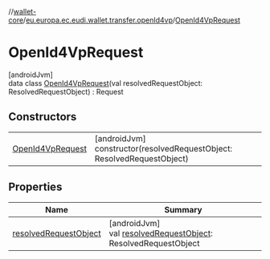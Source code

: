 //[wallet-core](../../../index.md)/[eu.europa.ec.eudi.wallet.transfer.openId4vp](../index.md)/[OpenId4VpRequest](index.md)

# OpenId4VpRequest

[androidJvm]\
data class [OpenId4VpRequest](index.md)(val resolvedRequestObject: ResolvedRequestObject) : Request

## Constructors

| | |
|---|---|
| [OpenId4VpRequest](-open-id4-vp-request.md) | [androidJvm]<br>constructor(resolvedRequestObject: ResolvedRequestObject) |

## Properties

| Name | Summary |
|---|---|
| [resolvedRequestObject](resolved-request-object.md) | [androidJvm]<br>val [resolvedRequestObject](resolved-request-object.md): ResolvedRequestObject |
